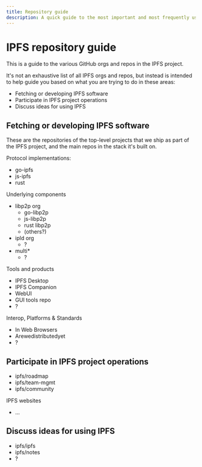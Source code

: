 ```yaml
---
title: Repository guide
description: A quick guide to the most important and most frequently used IPFS repositories.
---
```


# IPFS repository guide

This is a guide to the various GitHub orgs and repos in the IPFS project.

It's not an exhaustive list of all IPFS orgs and repos, but instead is intended to help guide you based on what you are trying to do in these areas:

* Fetching or developing IPFS software
* Participate in IPFS project operations
* Discuss ideas for using IPFS

## Fetching or developing IPFS software

These are the repositories of the top-level projects that we ship as part of the IPFS project, and the main repos in the stack it's built on.

Protocol implementations:

* go-ipfs
* js-ipfs
* rust

Underlying components

* libp2p org
    * go-libp2p
    * js-libp2p
    * rust libp2p
    * (others?)
* ipld org
    * ?
* multi*
    * ?

Tools and products

* IPFS Desktop
* IPFS Companion
* WebUI
* GUI tools repo
* ?

Interop, Platforms & Standards
* In Web Browsers
* Arewedistributedyet
* ?

## Participate in IPFS project operations

* ipfs/roadmap
* ipfs/team-mgmt
* ipfs/community

IPFS websites
* ...

## Discuss ideas for using IPFS

* ipfs/ipfs
* ipfs/notes
* ?